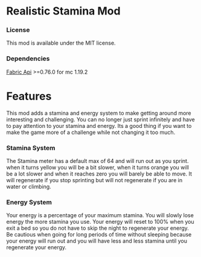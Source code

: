 # Realistic Stamina Mod

### License
This mod is available under the MIT license.

### Dependencies
[Fabric Api](https://modrinth.com/mod/fabric-api/version/0.76.0+1.19.2) >=0.76.0 for mc 1.19.2

# Features
This mod adds a stamina and energy system to make getting around more interesting and challenging. You can no longer just sprint infinitely and have to pay attention to your stamina and energy. Its a good thing if you want to make the game more of a challenge while not changing it too much. 

### Stamina System
The Stamina meter has a default max of 64 and will run out as you sprint. when it turns yellow you will be a bit slower, when it turns orange you will be a lot slower and when it reaches zero you will barely be able to move. It will regenerate if you stop sprinting but will not regenerate if you are in water or climbing.

### Energy System
Your energy is a percentage of your maximum stamina. You will slowly lose energy the more stamina you use.
Your energy will reset to 100% when you exit a bed so you do not have to skip the night to regenerate your energy. Be cautious when going for long periods of time without sleeping because your energy will run out and you will have less and less stamina until you regenerate your energy.
